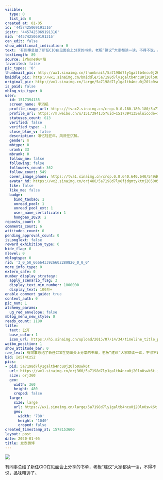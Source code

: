 ```yaml
---
visible:
  type: 0
  list_id: 0
created_at: 01-05
id: '4457425069191316'
idstr: '4457425069191316'
mid: '4457425069191316'
can_edit: false
show_additional_indication: 0
text: '有同事总结了新任CIO在见面会上分享的书单，老板“建议”大家都读一读，不得不说，品味糟透了。 '
textLength: 89
source: iPhone客户端
favorited: false
pic_types: '0'
thumbnail_pic: http://wx1.sinaimg.cn/thumbnail/5a7198d7ly1galtb4ncu0j20lo0swk6t.jpg
bmiddle_pic: http://wx1.sinaimg.cn/bmiddle/5a7198d7ly1galtb4ncu0j20lo0swk6t.jpg
original_pic: http://wx1.sinaimg.cn/large/5a7198d7ly1galtb4ncu0j20lo0swk6t.jpg
is_paid: false
mblog_vip_type: 0
user:
  id: 1517394135
  screen_name: 李消极
  profile_image_url: https://tvax2.sinaimg.cn/crop.0.0.180.180.180/5a7198d7ly8fjdgmtyktmj20500500so.jpg?KID=imgbed,tva&Expires=1606399217&ssig=mm5qVT9M2D
  profile_url: https://m.weibo.cn/u/1517394135?uid=1517394135&luicode=10000011&lfid=2304131517394135_-_WEIBO_SECOND_PROFILE_WEIBO
  statuses_count: 613
  verified: false
  verified_type: -1
  close_blue_v: false
  description: 唯忆轻狂年，风流任沉醉。
  gender: m
  mbtype: 0
  urank: 33
  mbrank: 0
  follow_me: false
  following: false
  followers_count: 362
  follow_count: 549
  cover_image_phone: https://tva1.sinaimg.cn/crop.0.0.640.640.640/549d0121tw1egm1kjly3jj20hs0hsq4f.jpg
  avatar_hd: https://wx2.sinaimg.cn/orj480/5a7198d7ly8fjdgmtyktmj20500500so.jpg
  like: false
  like_me: false
  badge:
    bind_taobao: 1
    unread_pool: 1
    unread_pool_ext: 1
    user_name_certificate: 1
    hongbao_2020: 2
reposts_count: 0
comments_count: 6
attitudes_count: 0
pending_approval_count: 0
isLongText: false
reward_exhibition_type: 0
hide_flag: 0
mlevel: 0
mblogtype: 0
rid: '3_0_50_6666433926602280820_0_0_0'
more_info_type: 0
extern_safe: 0
number_display_strategy:
  apply_scenario_flag: 3
  display_text_min_number: 1000000
  display_text: 100万+
enable_comment_guide: true
content_auth: 0
pic_num: 1
alchemy_params:
  ug_red_envelope: false
mblog_menu_new_style: 0
reads_count: 1180
title:
  text: 公开
  base_color: 1
  icon_url: https://h5.sinaimg.cn/upload/2015/07/14/34/timeline_title_public_default.png
weibo_position: 1
show_attitude_bar: 0
raw_text: 有同事总结了新任CIO在见面会上分享的书单，老板“建议”大家都读一读，不得不说，品味糟透了。 ​​​
bid: Io5T4Cz52
pics:
- pid: 5a7198d7ly1galtb4ncu0j20lo0swk6t
  url: https://wx1.sinaimg.cn/orj360/5a7198d7ly1galtb4ncu0j20lo0swk6t.jpg
  size: orj360
  geo:
    width: 360
    height: 480
    croped: false
  large:
    size: large
    url: https://wx1.sinaimg.cn/large/5a7198d7ly1galtb4ncu0j20lo0swk6t.jpg
    geo:
      width: '780'
      height: '1040'
      croped: false
created_timestamp_at: 1578153600
layout: post
date: 2020-01-05
title: 发表微博
---
```


![](http://wx1.sinaimg.cn/large/5a7198d7ly1galtb4ncu0j20lo0swk6t.jpg)

有同事总结了新任CIO在见面会上分享的书单，老板“建议”大家都读一读，不得不说，品味糟透了。 

